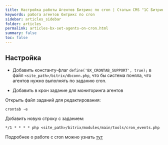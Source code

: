 ```yaml
---
title: Настройка работы Агентов Битрикс по cron | Статьи CMS "1С Битрикс"
keywords: работа агентов битрикс по cron
sidebar: articles_sidebar
folder: articles
permalink: articles-bx-set-agents-on-cron.html
summary: false
toc: false
---
```


## Настройка

* Добавить константу-флаг ```define('BX_CRONTAB_SUPPORT', true);``` в файл ```<site_path>/bitrix/dbconn.php```, что бы система поняла, что агентов нужно выполнять по заданию cron.

* Добавить в крон задание для мониторинга агентов

Открыть файл заданий для редактирования:

```
crontab -e
```

Добавить новую строку с заданием:

```
*/1 * * * * php <site_path>/bitrix/modules/main/tools/cron_events.php
```

Подробнее о работе с cron можно узнать [тут](/my_notepad/articles-env-cron-howto.html)
